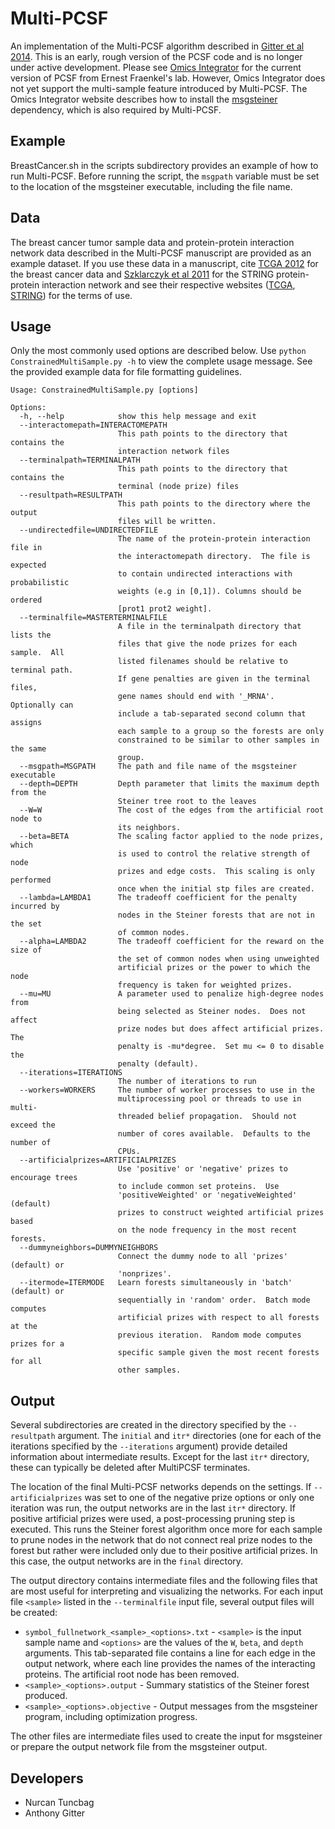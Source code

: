 [Gitter et al 2014]: http://www.worldscientific.com/doi/abs/10.1142/9789814583220_0005
[Omics Integrator]: http://fraenkel.mit.edu/omicsintegrator
[msgsteiner]: http://areeweb.polito.it/ricerca/cmp/code/bpsteiner
[TCGA 2012]: http://www.nature.com/nature/journal/v490/n7418/full/nature11412.html
[Szklarczyk et al 2011]: http://nar.oxfordjournals.org/content/39/suppl_1/D561.long
[TCGA]: http://cancergenome.nih.gov/publications/publicationguidelines
[STRING]: http://string-db.org/newstring_cgi/show_download_page.pl

# Multi-PCSF
An implementation of the Multi-PCSF algorithm described in [Gitter et al 2014].
This is an early, rough version of the PCSF code and is no longer under active
development.  Please see [Omics Integrator] for the current version of PCSF
from Ernest Fraenkel's lab.  However, Omics Integrator does not yet support the
multi-sample feature introduced by Multi-PCSF.  The Omics Integrator website
describes how to install the [msgsteiner] dependency, which is also required
by Multi-PCSF.

## Example
BreastCancer.sh in the scripts subdirectory provides an example of how to run
Multi-PCSF.  Before running the script, the `msgpath` variable must be set to
the location of the msgsteiner executable, including the file name.

## Data
The breast cancer tumor sample data and protein-protein interaction network
data described in the Multi-PCSF manuscript are provided as an example
dataset.  If you use these data in a manuscript, cite [TCGA 2012] for
the breast cancer data and [Szklarczyk et al 2011] for the STRING
protein-protein interaction network and see their respective websites
([TCGA], [STRING]) for the terms of use.

## Usage
Only the most commonly used options are described below.  Use
`python ConstrainedMultiSample.py -h` to view the complete usage message.
See the provided example data for file formatting guidelines.
```
Usage: ConstrainedMultiSample.py [options]

Options:
  -h, --help            show this help message and exit
  --interactomepath=INTERACTOMEPATH
                        This path points to the directory that contains the
                        interaction network files
  --terminalpath=TERMINALPATH
                        This path points to the directory that contains the
                        terminal (node prize) files
  --resultpath=RESULTPATH
                        This path points to the directory where the output
                        files will be written.
  --undirectedfile=UNDIRECTEDFILE
                        The name of the protein-protein interaction file in
                        the interactomepath directory.  The file is expected
                        to contain undirected interactions with probabilistic
                        weights (e.g in [0,1]). Columns should be ordered
                        [prot1 prot2 weight].
  --terminalfile=MASTERTERMINALFILE
                        A file in the terminalpath directory that lists the
                        files that give the node prizes for each sample.  All
                        listed filenames should be relative to terminal path.
                        If gene penalties are given in the terminal files,
                        gene names should end with '_MRNA'.  Optionally can
                        include a tab-separated second column that assigns
                        each sample to a group so the forests are only
                        constrained to be similar to other samples in the same
                        group.
  --msgpath=MSGPATH     The path and file name of the msgsteiner executable
  --depth=DEPTH         Depth parameter that limits the maximum depth from the
                        Steiner tree root to the leaves
  --W=W                 The cost of the edges from the artificial root node to
                        its neighbors.
  --beta=BETA           The scaling factor applied to the node prizes, which
                        is used to control the relative strength of node
                        prizes and edge costs.  This scaling is only performed
                        once when the initial stp files are created.
  --lambda=LAMBDA1      The tradeoff coefficient for the penalty incurred by
                        nodes in the Steiner forests that are not in the set
                        of common nodes.
  --alpha=LAMBDA2       The tradeoff coefficient for the reward on the size of
                        the set of common nodes when using unweighted
                        artificial prizes or the power to which the node
                        frequency is taken for weighted prizes.
  --mu=MU               A parameter used to penalize high-degree nodes from
                        being selected as Steiner nodes.  Does not affect
                        prize nodes but does affect artificial prizes.  The
                        penalty is -mu*degree.  Set mu <= 0 to disable the
                        penalty (default).
  --iterations=ITERATIONS
                        The number of iterations to run
  --workers=WORKERS     The number of worker processes to use in the
                        multiprocessing pool or threads to use in multi-
                        threaded belief propagation.  Should not exceed the
                        number of cores available.  Defaults to the number of
                        CPUs.
  --artificialprizes=ARTIFICIALPRIZES
                        Use 'positive' or 'negative' prizes to encourage trees
                        to include common set proteins.  Use
                        'positiveWeighted' or 'negativeWeighted' (default)
                        prizes to construct weighted artificial prizes based
                        on the node frequency in the most recent forests.
  --dummyneighbors=DUMMYNEIGHBORS
                        Connect the dummy node to all 'prizes' (default) or
                        'nonprizes'.
  --itermode=ITERMODE   Learn forests simultaneously in 'batch' (default) or
                        sequentially in 'random' order.  Batch mode computes
                        artificial prizes with respect to all forests at the
                        previous iteration.  Random mode computes prizes for a
                        specific sample given the most recent forests for all
                        other samples.
```

## Output
Several subdirectories are created in the directory specified by the
`--resultpath` argument.  The `initial` and `itr*` directories (one for each
of the iterations specified by the `--iterations` argument) provide detailed
information about intermediate results.  Except for the last `itr*` directory,
these can typically be deleted after MultiPCSF terminates.

The location of the final Multi-PCSF networks depends on the settings.
If `--artificialprizes` was set to one of the negative prize options or only
one iteration was run, the output networks are in the last `itr*`
directory.  If positive artificial prizes were used, a post-processing
pruning step is executed.  This runs the Steiner forest algorithm once more
for each sample to prune nodes in the network that do not connect
real prize nodes to the forest but rather were included only due to their
positive artificial prizes.  In this case, the output networks are in the
`final` directory.

The output directory contains intermediate files and the following files that
are most useful for interpreting and visualizing the networks.  For each
input file `<sample>` listed in the `--terminalfile` input file, several
output files will be created:
* `symbol_fullnetwork_<sample>_<options>.txt` - `<sample>` is the input sample
name and `<options>` are the values of the `W`, `beta`, and `depth` arguments.
This tab-separated file contains a line for each edge in the output network,
where each line provides the names of the interacting proteins.  The artificial
root node has been removed.
* `<sample>_<options>.output` - Summary statistics of the Steiner forest produced.
* `<sample>_<options>.objective` - Output messages from the msgsteiner program,
including optimization progress.

The other files are intermediate files used to create the input for msgsteiner
or prepare the output network file from the msgsteiner output.

## Developers
* Nurcan Tuncbag
* Anthony Gitter
